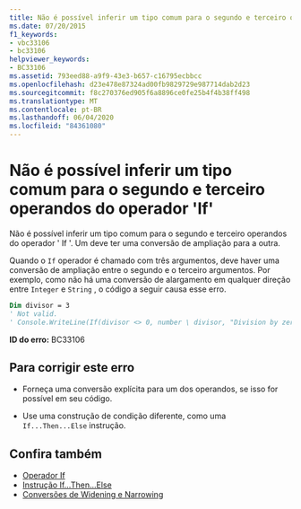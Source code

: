 ```yaml
---
title: Não é possível inferir um tipo comum para o segundo e terceiro operandos do operador 'If'
ms.date: 07/20/2015
f1_keywords:
- vbc33106
- bc33106
helpviewer_keywords:
- BC33106
ms.assetid: 793eed88-a9f9-43e3-b657-c16795ecbbcc
ms.openlocfilehash: d23e478e87324ad00fb9829729e987714dab2d23
ms.sourcegitcommit: f8c270376ed905f6a8896ce0fe25b4f4b38ff498
ms.translationtype: MT
ms.contentlocale: pt-BR
ms.lasthandoff: 06/04/2020
ms.locfileid: "84361080"
---
```

# <a name="cannot-infer-a-common-type-for-the-second-and-third-operands-of-the-if-operator"></a>Não é possível inferir um tipo comum para o segundo e terceiro operandos do operador 'If'
Não é possível inferir um tipo comum para o segundo e terceiro operandos do operador ' If '. Um deve ter uma conversão de ampliação para a outra.  
  
 Quando o `If` operador é chamado com três argumentos, deve haver uma conversão de ampliação entre o segundo e o terceiro argumentos. Por exemplo, como não há uma conversão de alargamento em qualquer direção entre `Integer` e `String` , o código a seguir causa esse erro.  
  
```vb  
Dim divisor = 3  
' Not valid.  
' Console.WriteLine(If(divisor <> 0, number \ divisor, "Division by zero"))  
```  
  
 **ID do erro:** BC33106  
  
## <a name="to-correct-this-error"></a>Para corrigir este erro  
  
- Forneça uma conversão explícita para um dos operandos, se isso for possível em seu código.  
  
- Use uma construção de condição diferente, como uma `If...Then...Else` instrução.  
  
## <a name="see-also"></a>Confira também

- [Operador If](../language-reference/operators/if-operator.md)
- [Instrução If...Then...Else](../language-reference/statements/if-then-else-statement.md)
- [Conversões de Widening e Narrowing](../programming-guide/language-features/data-types/widening-and-narrowing-conversions.md)

